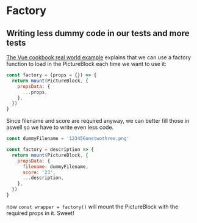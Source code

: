 # Factory

## Writing less dummy code in our tests and more tests

[The Vue cookbook real world example](https://vuejs.org/v2/cookbook/unit-testing-vue-components.html#Real-World-Example) explains that we can use a factory function to load in the PictureBlock each time we want to use it:

```js
const factory = (props = {}) => {
  return mount(PictureBlock, {
    propsData: {
      ...props,
    },
  })
}
```

Since filename and score are required anyway, we can better fill those in aswell so we have to write even less code.

```js
const dummyFilename = '123456onetwothree.png'

const factory = description => {
  return mount(PictureBlock, {
    propsData: {
      filename: dummyFilename,
      score: '23',
      ...description,
    },
  })
}
```

now `const wrapper = factory()` will mount the PictureBlock with the required props in it. Sweet!
